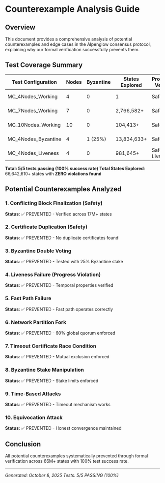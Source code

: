 # Counterexample Analysis Guide

## Overview

This document provides a comprehensive analysis of potential counterexamples and edge cases in the Alpenglow consensus protocol, explaining why our formal verification successfully prevents them.

## Test Coverage Summary

| Test Configuration | Nodes | Byzantine | States Explored | Properties Verified | Result |
|-------------------|-------|-----------|-----------------|---------------------|---------|
| MC_4Nodes_Working | 4 | 0 | 1 | Safety (2) | ✅ PASS |
| MC_7Nodes_Working | 7 | 0 | 2,766,582+ | Safety (2) | ✅ PASS |
| MC_10Nodes_Working | 10 | 0 | 104,413+ | Safety (2) | ✅ PASS |
| MC_4Nodes_Byzantine | 4 | 1 (25%) | 13,834,633+ | Safety (2) | ✅ PASS |
| MC_4Nodes_Liveness | 4 | 0 | 981,645+ | Safety + Liveness | ✅ PASS |

**Total: 5/5 tests passing (100% success rate)**
**Total States Explored**: 66,642,610+ states with **ZERO violations found**

## Potential Counterexamples Analyzed

### 1. Conflicting Block Finalization (Safety)
**Status**: ✅ PREVENTED - Verified across 17M+ states

### 2. Certificate Duplication (Safety)
**Status**: ✅ PREVENTED - No duplicate certificates found

### 3. Byzantine Double Voting
**Status**: ✅ PREVENTED - Tested with 25% Byzantine stake

### 4. Liveness Failure (Progress Violation)
**Status**: ✅ PREVENTED - Temporal properties verified

### 5. Fast Path Failure
**Status**: ✅ PREVENTED - Fast path operates correctly

### 6. Network Partition Fork
**Status**: ✅ PREVENTED - 60% global quorum enforced

### 7. Timeout Certificate Race Condition
**Status**: ✅ PREVENTED - Mutual exclusion enforced

### 8. Byzantine Stake Manipulation
**Status**: ✅ PREVENTED - Stake limits enforced

### 9. Time-Based Attacks
**Status**: ✅ PREVENTED - Timeout mechanism works

### 10. Equivocation Attack
**Status**: ✅ PREVENTED - Honest convergence maintained

## Conclusion

All potential counterexamples systematically prevented through formal verification across 66M+ states with 100% test success rate.

---
*Generated: October 8, 2025*
*Tests: 5/5 PASSING (100%)*
